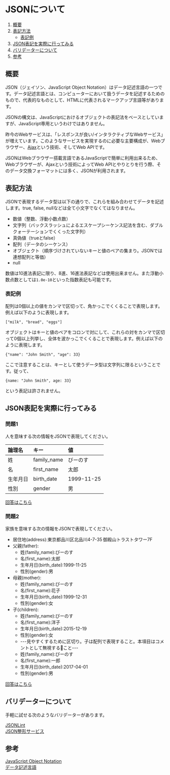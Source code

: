 # JSONについて

1. [概要](#概要)
2. [表記方法](#表記方法)
   - [表記例](#表記例)
3. [JSON表記を実際に行ってみる](#json表記を実際に行ってみる)
4. [バリデーターについて](#バリデーターについて)
5. [参考](#参考)

## 概要

JSON（ジェイソン、JavaScript Object Notation）はデータ記述言語の一つです。データ記述言語とは、コンピューターにおいて扱うデータを記述するためのもので、代表的なものとして、HTMLに代表されるマークアップ言語等があります。

JSONの構文は、JavaScriptにおけるオブジェクトの表記法をベースとしていますが、JavaScript専用というわけではありません。

昨今のWebサービスは、「レスポンスが良い/インタラクティブなWebサービス」が増えています。このようなサービスを実現するのに必要な主要構成が、Webブラウザー、[Ajax](../misc/ajax.md)という技術、そしてWeb APIです。

JSONはWebブラウザー搭載言語であるJavaScriptで簡単に利用出来るため、Webブラウザーが、Ajaxという技術によってWeb APIとやりとりを行う際、そのデータ交換フォーマットには多く、JSONが利用されます。

## 表記方法

JSONで表現するデータ型は以下の通りで、これらを組み合わせてデータを記述します。true, false, nullなどは全て小文字でなくてはなりません。

- 数値（整数、浮動小数点数）
- 文字列（バックスラッシュによるエスケープシーケンス記法を含む、ダブルクォーテーションでくくった文字列）
- 真偽値（trueとfalse）
- 配列（データのシーケンス）
- オブジェクト（順序づけされていないキーと値のペアの集まり。JSONでは連想配列と等価）
- null

数値は10進法表記に限り、8進、16進法表記などは使用出来ません。また浮動小数点数としては`1.0e-10`といった指数表記も可能です。

### 表記例

配列は0個以上の値をカンマで区切って、角かっこでくくることで表現します。例えば以下のように表現します。

```
["milk", "bread", "eggs"]
```

オブジェクトはキーと値のペアをコロンで対にして、これらの対をカンマで区切って0個以上列挙し、全体を波かっこでくくることで表現します。例えば以下のように表現します。

```
{"name": "John Smith", "age": 33}
```

ここで注意することは、キーとして使うデータ型は文字列に限るということです。従って、

```
{name: "John Smith", age: 33}
```

という表記は許されません。


## JSON表記を実際に行ってみる

### 問題1

人を意味する次の情報をJSONで表現してください。

|論理名|キー|値|
|:---|:---|:---|
|姓|family_name|びーのす|
|名|first_name|太郎|
|生年月日|birth_date|1999-11-25|
|性別|gender|男|

[回答はこちら](exercise_and_answer_1.md)

### 問題2

家族を意味する次の情報をJSONで表現してください。

- 居住地(address):東京都品川区北品川4-7-35 御殿山トラストタワー7F
- 父親(father):
   - 姓(family_name):びーのす
   - 名(first_name):太郎
   - 生年月日(birth_date):1999-11-25
   - 性別(gender):男
- 母親(mother):
   - 姓(family_name):びーのす
   - 名(first_name):花子
   - 生年月日(birth_date):1999-12-31
   - 性別(gender):女
- 子(children):
   - 姓(family_name):びーのす
   - 名(first_name):洋子
   - 生年月日(birth_date):2015-12-19
   - 性別(gender):女
   - ---見やすくするために区切り。子は配列で表現すること。本項目はコメントとして無視すること---
   - 姓(family_name):びーのす
   - 名(first_name):一郎
   - 生年月日(birth_date):2017-04-01
   - 性別(gender):男

[回答はこちら](exercise_and_answer_2.md)

## バリデーターについて

手軽に試せる次のようなバリデーターがあります。

[JSONLint](http://jsonlint.com/)  
[JSON整形サービス](http://www.ctrlshift.net/jsonprettyprinter/)

## 参考

[JavaScript Object Notation](https://ja.wikipedia.org/wiki/JavaScript_Object_Notation)  
[データ記述言語](https://ja.wikipedia.org/wiki/%E3%83%87%E3%83%BC%E3%82%BF%E8%A8%98%E8%BF%B0%E8%A8%80%E8%AA%9E)
